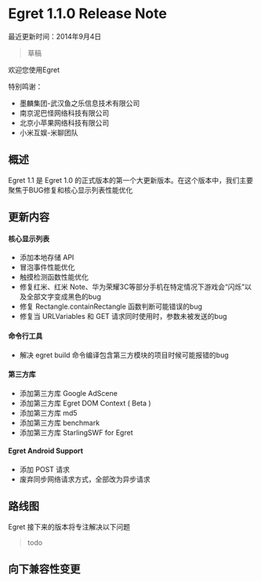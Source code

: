 Egret 1.1.0 Release Note
===============================

最近更新时间：2014年9月4日

> 草稿


欢迎您使用Egret

特别鸣谢：

* 墨麟集团-武汉鱼之乐信息技术有限公司
* 南京泥巴怪网络科技有限公司
* 北京小苹果网络科技有限公司
* 小米互娱-米聊团队

## 概述
Egret 1.1 是 Egret 1.0 的正式版本的第一个大更新版本。在这个版本中，我们主要聚焦于BUG修复和核心显示列表性能优化

## 更新内容

#### 核心显示列表
* 添加本地存储 API
* 冒泡事件性能优化
* 触摸检测函数性能优化
* 修复红米、红米 Note、华为荣耀3C等部分手机在特定情况下游戏会“闪烁”以及全部文字变成黑色的bug
* 修复 Rectangle.containRectangle 函数判断可能错误的bug
* 修复当 URLVariables 和 GET 请求同时使用时，参数未被发送的bug



#### 命令行工具
* 解决 egret build 命令编译包含第三方模块的项目时候可能报错的bug

#### 第三方库
* 添加第三方库 Google AdScene
* 添加第三方库 Egret DOM Context ( Beta )
* 添加第三方库 md5
* 添加第三方库 benchmark
* 添加第三方库 StarlingSWF for Egret


#### Egret Android Support
* 添加 POST 请求
* 废弃同步网络请求方式，全部改为异步请求




## 路线图
Egret 接下来的版本将专注解决以下问题
> todo


## 向下兼容性变更
